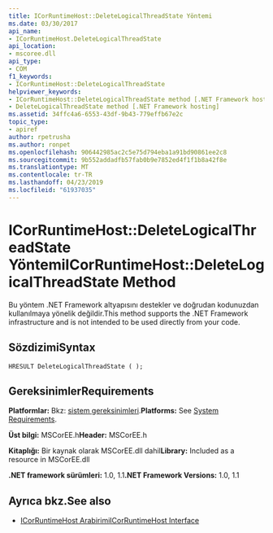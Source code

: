 ```yaml
---
title: ICorRuntimeHost::DeleteLogicalThreadState Yöntemi
ms.date: 03/30/2017
api_name:
- ICorRuntimeHost.DeleteLogicalThreadState
api_location:
- mscoree.dll
api_type:
- COM
f1_keywords:
- ICorRuntimeHost::DeleteLogicalThreadState
helpviewer_keywords:
- ICorRuntimeHost::DeleteLogicalThreadState method [.NET Framework hosting]
- DeleteLogicalThreadState method [.NET Framework hosting]
ms.assetid: 34ffc4a6-6553-43df-9b43-779effb67e2c
topic_type:
- apiref
author: rpetrusha
ms.author: ronpet
ms.openlocfilehash: 906442985ac2c5e75d794eba1a91bd90861ee2c8
ms.sourcegitcommit: 9b552addadfb57fab0b9e7852ed4f1f1b8a42f8e
ms.translationtype: MT
ms.contentlocale: tr-TR
ms.lasthandoff: 04/23/2019
ms.locfileid: "61937035"
---
```

# <a name="icorruntimehostdeletelogicalthreadstate-method"></a><span data-ttu-id="a3225-102">ICorRuntimeHost::DeleteLogicalThreadState Yöntemi</span><span class="sxs-lookup"><span data-stu-id="a3225-102">ICorRuntimeHost::DeleteLogicalThreadState Method</span></span>
<span data-ttu-id="a3225-103">Bu yöntem .NET Framework altyapısını destekler ve doğrudan kodunuzdan kullanılmaya yönelik değildir.</span><span class="sxs-lookup"><span data-stu-id="a3225-103">This method supports the .NET Framework infrastructure and is not intended to be used directly from your code.</span></span>  
  
## <a name="syntax"></a><span data-ttu-id="a3225-104">Sözdizimi</span><span class="sxs-lookup"><span data-stu-id="a3225-104">Syntax</span></span>  
  
```  
HRESULT DeleteLogicalThreadState ( );  
```  
  
## <a name="requirements"></a><span data-ttu-id="a3225-105">Gereksinimler</span><span class="sxs-lookup"><span data-stu-id="a3225-105">Requirements</span></span>  
 <span data-ttu-id="a3225-106">**Platformlar:** Bkz: [sistem gereksinimleri](../../../../docs/framework/get-started/system-requirements.md).</span><span class="sxs-lookup"><span data-stu-id="a3225-106">**Platforms:** See [System Requirements](../../../../docs/framework/get-started/system-requirements.md).</span></span>  
  
 <span data-ttu-id="a3225-107">**Üst bilgi:** MSCorEE.h</span><span class="sxs-lookup"><span data-stu-id="a3225-107">**Header:** MSCorEE.h</span></span>  
  
 <span data-ttu-id="a3225-108">**Kitaplığı:** Bir kaynak olarak MSCorEE.dll dahil</span><span class="sxs-lookup"><span data-stu-id="a3225-108">**Library:** Included as a resource in MSCorEE.dll</span></span>  
  
 <span data-ttu-id="a3225-109">**.NET framework sürümleri:** 1.0, 1.1</span><span class="sxs-lookup"><span data-stu-id="a3225-109">**.NET Framework Versions:** 1.0, 1.1</span></span>  
  
## <a name="see-also"></a><span data-ttu-id="a3225-110">Ayrıca bkz.</span><span class="sxs-lookup"><span data-stu-id="a3225-110">See also</span></span>

- [<span data-ttu-id="a3225-111">ICorRuntimeHost Arabirimi</span><span class="sxs-lookup"><span data-stu-id="a3225-111">ICorRuntimeHost Interface</span></span>](../../../../docs/framework/unmanaged-api/hosting/icorruntimehost-interface.md)
